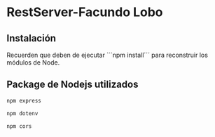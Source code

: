 # RestServer-Facundo Lobo

## Instalación

Recuerden que deben de ejecutar ```npm install´´´ para reconstruir los módulos de Node.

## Package de Nodejs utilizados

```javascript
npm express

npm dotenv

npm cors

```

